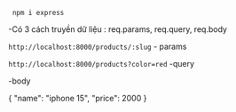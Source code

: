 ` npm i express`

-Có 3 cách truyền dữ liệu : req.params, req.query, req.body

`http://localhost:8000/products/:slug` - params

`http://localhost:8000/products?color=red` -query

-body

{
    "name": "iphone 15",
    "price": 2000
}  
